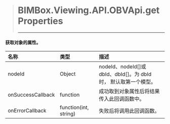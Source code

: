 > # BIMBox.Viewing.API.OBVApi.getProperties
>
> ---

#### 获取对象的属性。

| 名称 | 类型 | 描述 |
| :--- | :--- | :--- |
| nodeId | Object | nodeId、nodeId\[\]或 dbId、dbId\[\]。为 dbId 时， 默认取第一个模型。 |
| onSuccessCallback | function | 成功取到对象属性后将结果传入此回调函数中。 |
| onErrorCallback | function\(int, string\) | 失败后将调用此回调函数。 |



